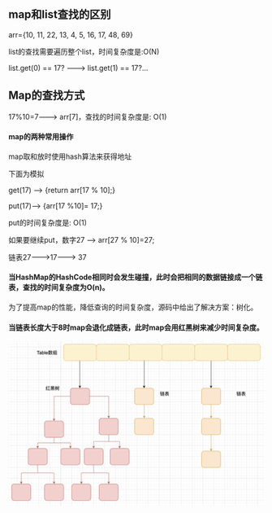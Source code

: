 ## map和list查找的区别


arr={10, 11, 22, 13, 4, 5, 16, 17, 48, 69}


list的查找需要遍历整个list，时间复杂度是:O(N)


list.get(0) == 17?  --->  list.get(1) == 17?...

## Map的查找方式

17%10=7---> arr[7]，查找的时间复杂度是: O(1)

#### map的两种常用操作


map取和放时使用hash算法来获得地址


下面为模拟


get(17) --> {return arr[17 % 10];}

put(17)--> {arr[17 %10]= 17;}

put的时间复杂度是: O(1)


如果要继续put，数字27 --> arr[27 % 10]=27;


链表27--->17---> 37

#### 当HashMap的HashCode相同时会发生碰撞，此时会把相同的数据链接成一个链表，查找的时间复杂度为O(n)。


为了提高map的性能，降低查询的时间复杂度，源码中给出了解决方案：树化。



#### 当链表长度大于8时map会退化成链表，此时map会用红黑树来减少时间复杂度。



![250949060-49d26361-45be-4b1a-b4c5-8cf1e7a0ba50](https://raw.githubusercontent.com/DecZeroTwo/blogimage/main/images/202310091700633.png)
